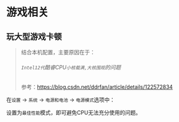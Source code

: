# 游戏相关

## 玩大型游戏卡顿

> 结合本机配置，主要原因在于：
>
> ###### `Intel12代`酷睿CPU`小核载满,大核围观`的问题
>
> 参考：https://blog.csdn.net/ddrfan/article/details/122572834

在`设置` $\rightarrow$ `系统` $\rightarrow$ `电源和电池` $\rightarrow$ `电源模式`选项中：

设置为`最佳性能`模式，即可避免CPU无法充分使用的问题。
